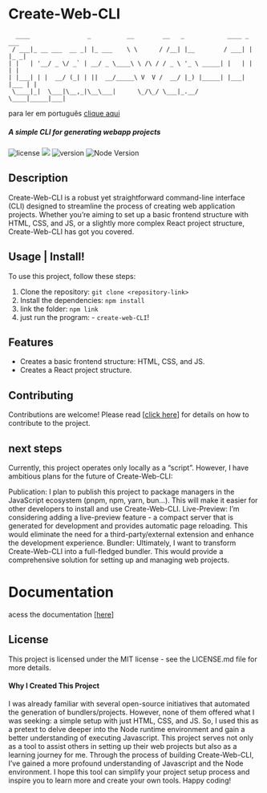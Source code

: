 # Create-Web-CLI

<div align-"center">


```
  ____                _          __        __   _            ____ _     ___ 
 / ___|_ __ ___  __ _| |_ ___    \ \      / /__| |__        / ___| |   |_ _|
| |   | '__/ _ \/ _` | __/ _ \____\ \ /\ / / _ \ '_ \ _____| |   | |    | | 
| |___| | |  __/ (_| | ||  __/_____\ V  V /  __/ |_) |_____| |___| |___ | | 
 \____|_|  \___|\__,_|\__\___|      \_/\_/ \___|_.__/       \____|_____|___|
``` 

</div>

para ler em português [clique aqui](meleia.md)
##### A simple CLI for generating webapp projects




![license](https://img.shields.io/badge/license-MIT-green) <a href="https://github.com/gu19dev"><img src="https://img.shields.io/badge/contribuidores-1-orange"></a>
![version](https://img.shields.io/badge/version-1.0.0-blue)
![Node Version](https://img.shields.io/badge/node-%3E%3D%2012.0.0-brightgreen)


## Description

Create-Web-CLI is a robust yet straightforward command-line interface (CLI) designed to streamline the process of creating web application projects. Whether you’re aiming to set up a basic frontend structure with HTML, CSS, and JS, or a slightly more complex React project structure, Create-Web-CLI has got you covered.



## Usage | Install!

To use this project, follow these steps:

1. Clone the repository: `git clone <repository-link>`
2. Install the dependencies: `npm install`
3. link the folder: `npm link`
4. just run the program: - `create-web-CLI`!

## Features

- Creates a basic frontend structure: HTML, CSS, and JS.
- Creates a React project structure.


## Contributing

Contributions are welcome! Please read [[click here](contributing)] for details on how to contribute to the project.

## next steps

Currently, this project operates only locally as a “script”. However, I have ambitious plans for the future of Create-Web-CLI:

Publication: I plan to publish this project to package managers in the JavaScript ecosystem (pnpm, npm, yarn, bun…). This will make it easier for other developers to install and use Create-Web-CLI.
Live-Preview: I’m considering adding a live-preview feature - a compact server that is generated for development and provides automatic page reloading. This would eliminate the need for a third-party/external extension and enhance the development experience.
Bundler: Ultimately, I want to transform Create-Web-CLI into a full-fledged bundler. This would provide a comprehensive solution for setting up and managing web projects.


# Documentation
acess the documentation [[here](documentation)]

## License

This project is licensed under the MIT license - see the LICENSE.md file for more details.

#### Why I Created This Project
I was already familiar with several open-source initiatives that automated the generation of bundlers/projects. However, none of them offered what I was seeking: a simple setup with just HTML, CSS, and JS. So, I used this as a pretext to delve deeper into the Node runtime environment and gain a better understanding of executing Javascript. This project serves not only as a tool to assist others in setting up their web projects but also as a learning journey for me. Through the process of building Create-Web-CLI, I’ve gained a more profound understanding of Javascript and the Node environment. I hope this tool can simplify your project setup process and inspire you to learn more and create your own tools. Happy coding!
